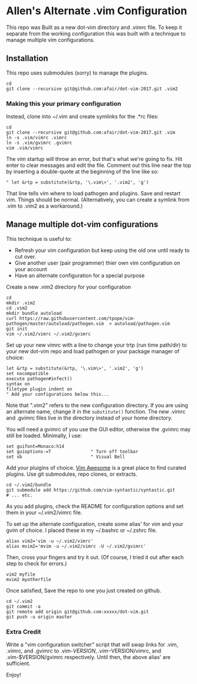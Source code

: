 # Allen's Alternate .vim Configuration

This repo was Built as a new dot-vim directory and .vimrc file.
To keep it separate from the working configuration this was built
with a technique to manage multiple vim configurations.

## Installation

This repo uses submodules (sorry) to manage the plugins.

    cd
    git clone --recursive git@github.com:afair/dot-vim-2017.git .vim2

### Making this your primary configuration

Instead, clone into ~/.vim and create symlinks for the .\*rc files:

    cd
    git clone --recursive git@github.com:afair/dot-vim-2017.git .vim
    ln -s .vim/vimrc .vimrc
    ln -s .vim/gvimrc .gvimrc
    vim .vim/vimrc

The vim startup will throw an error, but that's what we're going to fix.
Hit enter to clear messages and edit the file.
Comment out this line near the top by inserting a double-quote at the
beginning of the line like so:

    " let &rtp = substitute(&rtp, '\.vim\>', '.vim2', 'g')

That line tells vim where to load pathogen and plugins. Save and restart
vim. Things should be normal. (Alternatively, you can create a symlink
from .vim to .vim2 as a workaround.)

## Manage multiple dot-vim configurations

This technique is useful to:

* Refresh your vim configuration but keep using the old one until ready to cut over.
* Give another user (pair programmer) thier own vim configuration on your account
* Have an alternate configuration for a special purpose

Create a new .vim2 directory for your configuration

    cd
    mkdir .vim2
    cd .vim2
    mkdir bundle autoload
    curl https://raw.githubusercontent.com/tpope/vim-pathogen/master/autoload/pathogen.vim  > autoload/pathogen.vim
    git init
    vim ~/.vim2/vimrc ~/.vim2/gvimrc

Set up your new vimrc with a line to change your trtp (run time path/dir) to your new dot-vim repo and load pathogen
or your package manager of choice:

    let &rtp = substitute(&rtp, '\.vim\>', '.vim2', 'g')
    set nocompatible
    execute pathogen#infect()
    syntax on
    filetype plugin indent on
    " Add your configurations below this...

Note that ".vim2" refers to the new configuration directory.
If you are using an alternate name, change it in the `substitute()` function.
The new .vimrc and .gvimrc files live in the directory instead of your home directory.

You will need a gvimrc of you use the GUI editor, otherwise the .gvimrc may still be loaded. Minimally, I use:

    set guifont=Monaco:h14
    set guioptions-=T               " Turn off toolbar
    set vb                          " Visual Bell

Add your pluigins of choice. [Vim Awesome](http://vimawesome.com/) is a great place to find curated plugins.
Use git submodules, repo clones, or extracts.

    cd ~/.vim2/bundle
    git submodule add https://github.com/vim-syntastic/syntastic.git
    # ... etc.

As you add plugins, check the README for configuration options and set them in your ~/.vim2/vimrc file.

To set up the alternate configuration, create some alias' for vim and your gvim of choice.
I placed these in my ~/.bashrc or ~/.zshrc file.

    alias vim2='vim -u ~/.vim2/vimrc'
    alias mvim2='mvim -u ~/.vim2/vimrc -U ~/.vim2/gvimrc'

Then, cross your fingers and try it out. (Of course, I tried it out after each step to check for errors.)

    vim2 myfile
    mvim2 myotherfile

Once satisfied, Save the repo to one you just created on github.

    cd ~/.vim2
    git commit -a
    git remote add origin git@github.com:xxxxx/dot-vim.git
    git push -u origin master

### Extra Credit

Write a "vim configuration switcher" script that will swap links for .vim, .vimrc, and .gvimrc to .vim-$VERSION, .vim-$VERSION/vimrc, and .vim-$VERSION/gvimrc respectively. Until then, the above alias' are sufficient.

Enjoy!



